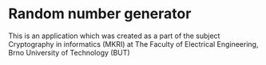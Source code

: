 # Random number generator
This is an application which was created as a part of the subject Cryptography in informatics (MKRI) at The Faculty of Electrical Engineering, Brno University of Technology (BUT)
